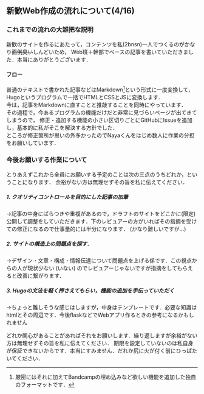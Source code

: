 ## 新歓Web作成の流れについて(4/16)

### これまでの流れの大雑把な説明
新歓のサイトを作るにあたって，コンテンツを私(2bnsn)一人でつくるのがかなり~~面倒臭い~~しんどいため，
Web班＋幹部でベースの記事を書いていただきました．本当にありがとうございます．

#### フロー
普通のテキストで書かれた記事などはMarkdown[^1]という形式に一度変換して，
Hugoというプログラムで一括でHTMLとCSSとJSに変換します．  
今は，記事をMarkdownに直すことと推敲することを同時にやっています．  
その過程で，今あるプログラムの機能だけだと非常に見づらいページが出てきてしまうので，
修正・追加する機能の小さい区切りごとにGitHubにIssueを追加し，基本的に私がそこを解決する方針でした．  
ところが修正箇所が思いの外多かったのでNayaくんをはじめ数人に作業の分担をお願いしています．

### 今後お願いする作業について
とりあえずこれから全員にお願いする予定のことは次の三点のうちどれか，ということになります．
余裕がない方は無理せずその旨を私に伝えてください．

##### 1. クオリティコントロールを目的にした記事の加筆
  →記事の中身にばらつきや重複があるので，ドラフトのサイトをどこかに(限定)公開して調整をしていただきます．下のレビュアーの方がいればその指摘を受けての修正になるので仕事量的には半分になります． (かなり難しいですが...)

##### 2. サイトの構造上の問題点を探す．
  →デザイン・文章・構成・情報伝達について問題点を上げる係です．この視点からの人が現状少ない (いない) のでレビュアーじゃないですが指摘をしてもらえると改善に繋がります．

##### 3. Hugoの文法を軽く押さえてもらい，機能の追加を手伝っていただく
  →ちょっと難しそうな感じはしますが，中身はテンプレートです．必要な知識はhtmlとその周辺です．今後flaskなどでWebアプリ作るときの参考になるかもしれません

どれか関心があることがあればそれをお願いします．繰り返しますが余裕がない方は無理せずその旨を私に伝えてください．
期限を設定していないのは私自身が保証できないからです．本当にすみません．だれか尻に火が付く前にひっぱたいてください．

[^1]: 厳密にはそれに加えてBandcampの埋め込みなど欲しい機能を追加した独自のフォーマットです．

